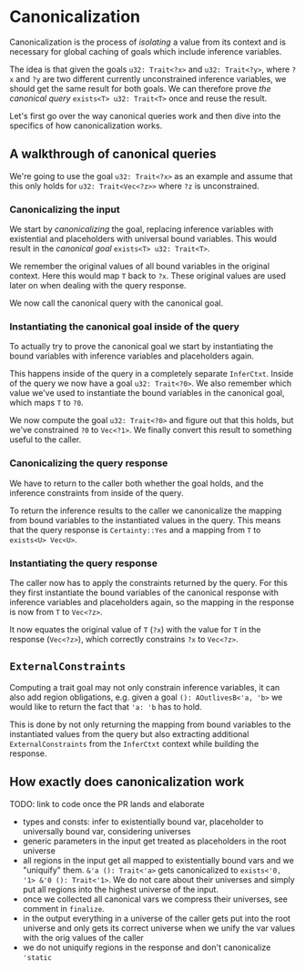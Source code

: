 # Canonicalization

Canonicalization is the process of *isolating* a value from its context and is necessary
for global caching of goals which include inference variables.

The idea is that given the goals `u32: Trait<?x>` and `u32: Trait<?y>`, where `?x` and `?y`
are two different currently unconstrained inference variables, we should get the same result
for both goals. We can therefore prove *the canonical query* `exists<T> u32: Trait<T>` once
and reuse the result.

Let's first go over the way canonical queries work and then dive into the specifics of
how canonicalization works.

## A walkthrough of canonical queries

We're going to use the goal `u32: Trait<?x>` as an example and assume that this only holds
for `u32: Trait<Vec<?z>>` where `?z` is unconstrained.

### Canonicalizing the input

We start by *canonicalizing* the goal, replacing inference variables with existential and
placeholders with universal bound variables. This would result in the *canonical goal*
`exists<T> u32: Trait<T>`.

We remember the original values of all bound variables in the original context. Here this would
map `T` back to `?x`. These original values are used later on when dealing with the query
response.

We now call the canonical query with the canonical goal.

### Instantiating the canonical goal inside of the query

To actually try to prove the canonical goal we start by instantiating the bound variables with
inference variables and placeholders again.

This happens inside of the query in a completely separate `InferCtxt`. Inside of the query we
now have a goal `u32: Trait<?0>`. We also remember which value we've used to instantiate the bound
variables in the canonical goal, which maps `T` to `?0`.

We now compute the goal `u32: Trait<?0>` and figure out that this holds, but we've constrained
`?0` to `Vec<?1>`. We finally convert this result to something useful to the caller.

### Canonicalizing the query response

We have to return to the caller both whether the goal holds, and the inference constraints
from inside of the query.

To return the inference results to the caller we canonicalize the mapping from bound variables
to the instantiated values in the query. This means that the query response is `Certainty::Yes`
and a mapping from `T` to `exists<U> Vec<U>`.

### Instantiating the query response

The caller now has to apply the constraints returned by the query. For this they first
instantiate the bound variables of the canonical response with inference variables and
placeholders again, so the mapping in the response is now from `T` to `Vec<?z>`.

It now equates the original value of `T` (`?x`) with the value for `T` in the
response (`Vec<?z>`), which correctly constrains `?x` to `Vec<?z>`.

## `ExternalConstraints`

Computing a trait goal may not only constrain inference variables, it can also add region
obligations, e.g. given a goal `(): AOutlivesB<'a, 'b>` we would like to return the fact that
`'a: 'b` has to hold.

This is done by not only returning the mapping from bound variables to the instantiated values
from the query but also extracting additional `ExternalConstraints` from the `InferCtxt` context
while building the response.

## How exactly does canonicalization work

TODO: link to code once the PR lands and elaborate

- types and consts: infer to existentially bound var, placeholder to universally bound var,
    considering universes
- generic parameters in the input get treated as placeholders in the root universe
- all regions in the input get all mapped to existentially bound vars and we "uniquify" them.
    `&'a (): Trait<'a>` gets canonicalized to `exists<'0, '1> &'0 (): Trait<'1>`. We do not care
    about their universes and simply put all regions into the highest universe of the input.
- once we collected all canonical vars we compress their universes, see comment in `finalize`.
- in the output everything in a universe of the caller gets put into the root universe and only
    gets its correct universe when we unify the var values with the orig values of the caller
- we do not uniquify regions in the response and don't canonicalize `'static`